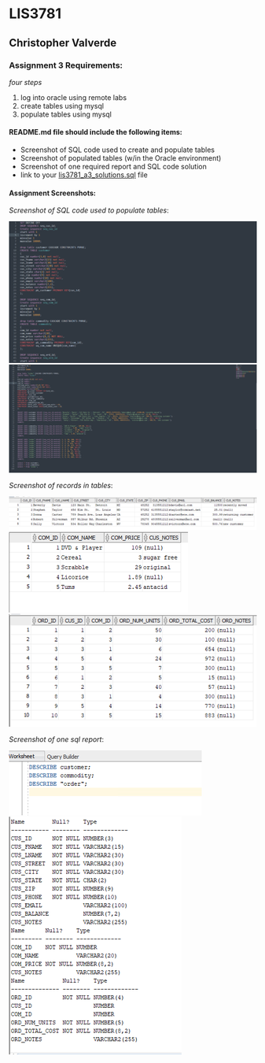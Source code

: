 # LIS3781

## Christopher Valverde

### Assignment 3 Requirements:

*four steps*

1. log into oracle using remote labs
2. create tables using mysql
3. populate tables using mysql

#### README.md file should include the following items:

* Screenshot of SQL code used to create and populate tables
* Screenshot of populated tables (w/in the Oracle environment)
* Screenshot of one  required report and SQL code solution
* link to your [lis3781_a3_solutions.sql](img/lis3781_a3_solutions.sql "link to solutions file") file 


#### Assignment Screenshots:

*Screenshot of SQL code used to populate tables*:

![screenshot of SQL CODE](img/code1.png)
![second screenshot of SQL CODE](img/code2.png)

*Screenshot of records in tables*:

![Screenshot of records in table 1](img/table1.png)
![Screenshot of records in table 2](img/table2.png)
![Screenshot of records in table 3](img/table3.png)

*Screenshot of one sql report*:

![Screenshot of sql report](img/sql.png)
![Screenshot of sql report](img/Report1.png)

